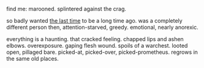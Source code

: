 
find me: marooned. splintered against the crag.

so badly wanted [the last time](https://blog.kellyluo.me/2022-11/this-is-the-last-time) to be a long time ago. was a completely different person then, attention-starved, greedy. emotional, nearly anorexic.

everything is a haunting. that cracked feeling. chapped lips and ashen elbows. overexposure. gaping flesh wound. spoils of a warchest. looted open, pillaged bare. picked-at, picked-over, picked-prometheus. regrows in the same old places.

